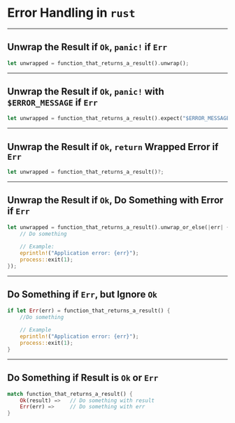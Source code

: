 # Error Handling in `rust`

---

## Unwrap the Result if `Ok`, `panic!` if `Err`

```rust
let unwrapped = function_that_returns_a_result().unwrap();
```

---

## Unwrap the Result if `Ok`, `panic!` with `$ERROR_MESSAGE` if `Err`

```rust
let unwrapped = function_that_returns_a_result().expect("$ERROR_MESSAGE");
```

---

## Unwrap the Result if `Ok`, `return` Wrapped Error if `Err`

```rust
let unwrapped = function_that_returns_a_result()?;
```

---

## Unwrap the Result if `Ok`, Do Something with Error if `Err`

```rust
let unwrapped = function_that_returns_a_result().unwrap_or_else(|err| {
	// Do something
	
	// Example:
	eprintln!("Application error: {err}");
	process::exit(1);
});
```

---

## Do Something if `Err`, but Ignore `Ok`

```rust
if let Err(err) = function_that_returns_a_result() {
	//Do something
	
	// Example
	eprintln!("Application error: {err}");
	process::exit(1);
}
```

---

## Do Something if Result is `Ok` or `Err`

```rust
match function_that_returns_a_result() {
	Ok(result) =>	// Do something with result
	Err(err) => 	// Do something with err
}
```
